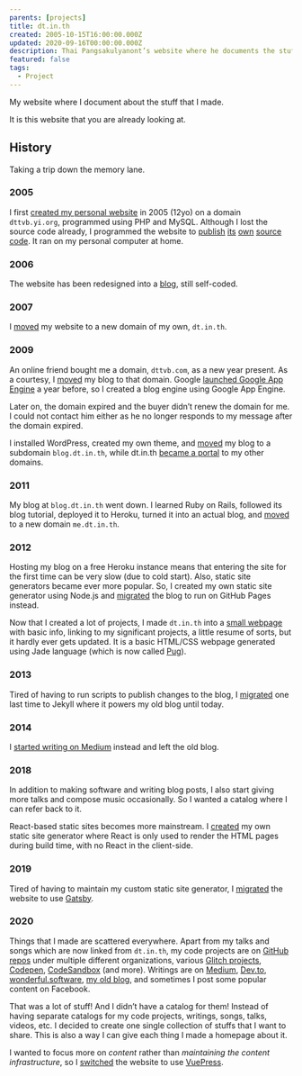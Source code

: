 ```yaml
---
parents: [projects]
title: dt.in.th
created: 2005-10-15T16:00:00.000Z
updated: 2020-09-16T00:00:00.000Z
description: Thai Pangsakulyanont’s website where he documents the stuffs he made.
featured: false
tags:
  - Project
---
```


My website where I document about the stuff that I made.

It is this website that you are already looking at.

## History

Taking a trip down the memory lane.

### 2005

I first [created my personal website](https://web.archive.org/web/20060417193928/http://dttvb.yi.org/) in 2005 (12yo) on a domain `dttvb.yi.org`, programmed using PHP and MySQL. Although I lost the source code already, I programmed the website to [publish](https://web.archive.org/web/20060523215042/http://dttvb.yi.org/src/home.php?showsource=1) [its](https://web.archive.org/web/20060523214938/http://dttvb.yi.org/?showsource_header=1) [own](https://web.archive.org/web/20060523214923/http://dttvb.yi.org/?showsource_footer=1) [source](https://web.archive.org/web/20060523214621/http://dttvb.yi.org/?showsource_common_one=1) [code](https://web.archive.org/web/20060523214830/http://dttvb.yi.org/script.js). It ran on my personal computer at home.

### 2006

The website has been redesigned into a [blog](https://web.archive.org/web/20070214084821/http://dttvb.yi.org:80/), still self-coded.

### 2007

I [moved](https://web.archive.org/web/20071213194403/http://dt.in.th:80/) my website to a new domain of my own, `dt.in.th`.

### 2009

An online friend bought me a domain, `dttvb.com`, as a new year present. As a courtesy, I [moved](https://web.archive.org/web/20090420144553/http://dt.in.th/) my blog to that domain. Google [launched Google App Engine](http://googleappengine.blogspot.com/2008/04/introducing-google-app-engine-our-new.html) a year before, so I created a blog engine using Google App Engine.

Later on, the domain expired and the buyer didn’t renew the domain for me. I could not contact him either as he no longer responds to my message after the domain expired.

I installed WordPress, created my own theme, and [moved](https://web.archive.org/web/20100422200600/http://blog.dt.in.th:80/) my blog to a subdomain `blog.dt.in.th`, while dt.in.th [became a portal](https://web.archive.org/web/20111231021608/http://dt.in.th:80/) to my other domains.

### 2011

My blog at `blog.dt.in.th` went down. I learned Ruby on Rails, followed its blog tutorial, deployed it to Heroku, turned it into an actual blog, and [moved](https://web.archive.org/web/20120122142022/http://me.dt.in.th:80/) to a new domain `me.dt.in.th`.

### 2012

Hosting my blog on a free Heroku instance means that entering the site for the first time can be very slow (due to cold start). Also, static site generators became ever more popular. So, I created my own static site generator using Node.js and [migrated](https://web.archive.org/web/20120712155827/http://me.dt.in.th:80/) the blog to run on GitHub Pages instead.

Now that I created a lot of projects, I made `dt.in.th` into a [small webpage](https://web.archive.org/web/20120629123821/http://dt.in.th:80/) with basic info, linking to my significant projects, a little resume of sorts, but it hardly ever gets updated. It is a basic HTML/CSS webpage generated using Jade language (which is now called [Pug](https://pugjs.org/api/getting-started.html)).

### 2013

Tired of having to run scripts to publish changes to the blog, I [migrated](https://me.dt.in.th/) one last time to Jekyll where it powers my old blog until today.

### 2014

I [started writing on Medium](https://medium.com/@dtinth) instead and left the old blog.

### 2018

In addition to making software and writing blog posts, I also start giving more talks and compose music occasionally. So I wanted a catalog where I can refer back to it.

React-based static sites becomes more mainstream. I [created](https://github.com/dtinth/dt.in.th/tree/before-gatsby) my own static site generator where React is only used to render the HTML pages during build time, with no React in the client-side.

### 2019

Tired of having to maintain my custom static site generator, I [migrated](https://github.com/dtinth/dt.in.th/pull/3) the website to use [Gatsby](https://www.gatsbyjs.org/).

### 2020

Things that I made are scattered everywhere. Apart from my talks and songs which are now linked from `dt.in.th`, my code projects are on [GitHub repos](https://github.com/dtinth) under multiple different organizations, various [Glitch projects](https://glitch.com/@dtinth), [Codepen](https://codepen.io/dtinth), [CodeSandbox](https://codesandbox.io/u/dtinth) (and more). Writings are on [Medium](https://medium.com/@dtinth), [Dev.to](https://dev.to/dtinth/), [wonderful.software](https://wonderful.software), [my old blog](https://me.dt.in.th/), and sometimes I post some popular content on Facebook.

That was a lot of stuff! And I didn’t have a catalog for them! Instead of having separate catalogs for my code projects, writings, songs, talks, videos, etc. I decided to create one single collection of stuffs that I want to share. This is also a way I can give each thing I made a homepage about it.

I wanted to focus more on _content_ rather than _maintaining the content infrastructure_, so I [switched](https://github.com/dtinth/dt.in.th/pull/19) the website to use [VuePress](https://vuepress.vuejs.org/).
